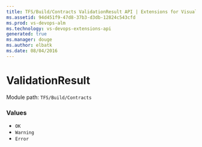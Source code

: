 ```yaml
---
title: TFS/Build/Contracts ValidationResult API | Extensions for Visual Studio Team Services
ms.assetid: 94d451f9-47d8-37b3-d3db-12824c543cfd
ms.prod: vs-devops-alm
ms.technology: vs-devops-extensions-api
generated: true
ms.manager: douge
ms.author: elbatk
ms.date: 08/04/2016
---
```


# ValidationResult

Module path: `TFS/Build/Contracts`

### Values

* `OK` 
* `Warning` 
* `Error` 
